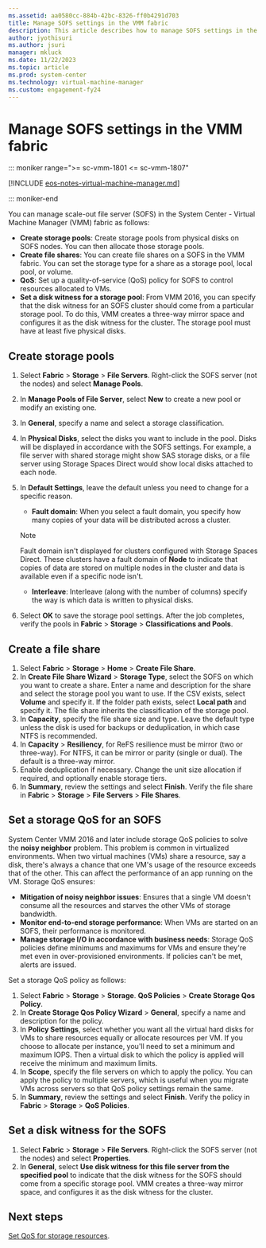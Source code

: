 ```yaml
---
ms.assetid: aa0580cc-884b-42bc-8326-ff0b4291d703
title: Manage SOFS settings in the VMM fabric
description: This article describes how to manage SOFS settings in the VMM fabric
author: jyothisuri
ms.author: jsuri
manager: mkluck
ms.date: 11/22/2023
ms.topic: article
ms.prod: system-center
ms.technology: virtual-machine-manager
ms.custom: engagement-fy24
---
```


# Manage SOFS settings in the VMM fabric

::: moniker range=">= sc-vmm-1801 <= sc-vmm-1807"

[!INCLUDE [eos-notes-virtual-machine-manager.md](../includes/eos-notes-virtual-machine-manager.md)]

::: moniker-end

You can manage scale-out file server (SOFS) in the System Center - Virtual Machine Manager (VMM) fabric as follows:

- **Create storage pools**: Create storage pools from physical disks on SOFS nodes. You can then allocate those storage pools.
- **Create file shares**: You can create file shares on a SOFS in the VMM fabric. You can set the storage type for a share as a storage pool, local pool, or volume.
- **QoS**: Set up a quality-of-service (QoS) policy for SOFS to control resources allocated to VMs.
- **Set a disk witness for a storage pool**: From VMM 2016, you can specify that the disk witness for an SOFS cluster should come from a particular storage pool. To do this, VMM creates a three-way mirror space and configures it as the disk witness for the cluster. The storage pool must have at least five physical disks.

## Create storage pools

1. Select **Fabric** > **Storage** > **File Servers**. Right-click the SOFS server (not the nodes) and select **Manage Pools**.
2. In **Manage Pools of File Server**, select **New** to create a new pool or modify an existing one.
3. In **General**, specify a name and select a storage classification.
4. In **Physical Disks**, select the disks you want to include in the pool. Disks will be displayed in accordance with the SOFS settings. For example, a file server with shared storage might show SAS storage disks, or a file server using Storage Spaces Direct would show local disks attached to each node.
5. In **Default Settings**, leave the default unless you need to change for a specific reason.

	- **Fault domain**: When you select a fault domain, you specify how many copies of your data will be distributed across a cluster.

     > [!NOTE]
     > Fault domain isn't displayed for clusters configured with Storage Spaces Direct. These clusters have a fault domain of **Node** to indicate that copies of data are stored on multiple nodes in the cluster and data is available even if a specific node isn't.

	- **Interleave**: Interleave (along with the number of columns) specify the way is which data is written to physical disks.

6. Select **OK** to save the storage pool settings. After the job completes, verify the pools in **Fabric** > **Storage** > **Classifications and Pools**.

## Create a file share

1. Select **Fabric** > **Storage** > **Home** > **Create File Share**.
2. In **Create File Share Wizard** > **Storage Type**, select the SOFS on which you want to create a share. Enter a name and description for the share and select the storage pool you want to use. If the CSV exists, select **Volume** and specify it. If the folder path exists, select **Local path** and specify it. The file share inherits the classification of the storage pool.
3. In **Capacity**, specify the file share size and type. Leave the default type unless the disk is used for backups or deduplication, in which case NTFS is recommended.
4. In **Capacity** > **Resiliency**, for ReFS resilience must be mirror (two or three-way). For NTFS, it can be mirror or parity (single or dual). The default is a three-way mirror.
5. Enable deduplication if necessary. Change the unit size allocation if required, and optionally enable storage tiers.
6. In **Summary**, review the settings and select **Finish**. Verify the file share in **Fabric** > **Storage** > **File Servers** > **File Shares**.

## Set a storage QoS for an SOFS

 System Center VMM 2016 and later include storage QoS policies to solve the **noisy neighbor** problem. This problem is common in virtualized environments. When two virtual machines (VMs) share a resource, say a disk, there's always a chance that one VM's usage of the resource exceeds that of the other. This can affect the performance of an app running on the VM. Storage QoS ensures:

- **Mitigation of noisy neighbor issues**: Ensures that a single VM doesn't consume all the resources and starves the other VMs of storage bandwidth.
- **Monitor end-to-end storage performance**: When VMs are started on an SOFS, their performance is monitored.
- **Manage storage I/O in accordance with business needs**: Storage QoS policies define minimums and maximums for VMs and ensure they're met even in over-provisioned environments. If policies can't be met, alerts are issued.

Set a storage QoS policy as follows:

1. Select **Fabric** > **Storage** > **Storage**. **QoS Policies** > **Create Storage Qos Policy**.
2. In **Create Storage Qos Policy Wizard** > **General**, specify a name and description for the policy.
3. In **Policy Settings**, select whether you want all the virtual hard disks for VMs to share resources equally or allocate resources per VM. If you choose to allocate per instance, you'll need to set a minimum and maximum IOPS. Then a virtual disk to which the policy is applied will receive the minimum and maximum limits.
4. In **Scope**, specify the file servers on which to apply the policy. You can apply the policy to multiple servers, which is useful when you migrate VMs across servers so that QoS policy settings remain the same.
5. In **Summary**, review the settings and select **Finish**. Verify the policy in **Fabric** > **Storage** > **QoS Policies**.


## Set a disk witness for the SOFS

1. Select **Fabric** > **Storage** > **File Servers**. Right-click the SOFS server (not the nodes) and select **Properties**.
2. In **General**, select **Use disk witness for this file server from the specified pool** to indicate that the disk witness for the SOFS should come from a specific storage pool. VMM creates a three-way mirror space, and configures it as the disk witness for the cluster.

## Next steps

[Set QoS for storage resources](./manage-sofs-qos.md).
